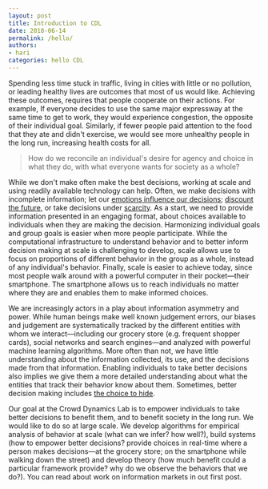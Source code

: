 ```yaml
---
layout: post
title: Introduction to CDL
date: 2018-06-14
permalink: /hello/
authors: 
- hari
categories: hello CDL
---
```


Spending less time stuck in traffic, living in cities with little or no pollution, or leading healthy lives are outcomes that most of us would like. Achieving these outcomes, requires that people cooperate on their actions. For example, If everyone decides to use the same major expressway at the same time to get to work, they would experience congestion, the opposite of their individual goal. Similarly, if fewer people paid attention to the food that they ate and didn't exercise, we would see more unhealthy people in the long run, increasing health costs for all.

>How do we reconcile an individual's desire for agency and choice in what they do, with what everyone wants for society as a whole?

While we don't make often make the best decisions, working at scale and using readily available technology can help. Often, we make decisions with incomplete information; let our [emotions influence our decisions](http://danariely.com/2010/03/25/the-long-term-effects-of-short-term-emotions/); [discount the future](https://en.wikipedia.org/wiki/Hyperbolic_discounting), or take decisions under [scarcity](http://science.sciencemag.org/content/338/6107/682). As a start, we need to provide information presented in an engaging format, about choices available to individuals when they are making the decision. Harmonizing individual goals and group goals is easier when more people participate. While the computational infrastructure to understand behavior and to better inform decision making at scale is challenging to develop, scale allows use to focus on proportions of different behavior in the group as a whole, instead of any individual's behavior. Finally, scale is easier to achieve today, since most people walk around with a powerful computer in their pocket—their smartphone. The smartphone allows us to reach individuals no matter where they are and enables them to make informed choices.

We are increasingly actors in a play about information asymmetry and power. While human beings make well known judgement errors, our biases and judgement are systematically tracked by the different entities with whom we interact—including our grocery store (e.g. frequent shopper cards), social networks and search engines—and analyzed with powerful machine learning algorithms. More often than not, we have little understanding about the information collected, its use, and the decisions made from that information. Enabling individuals to take better decisions also implies we give them a more detailed understanding about what the entities that track their behavior know about them. Sometimes, better decision making includes [the choice to hide](http://sundaram.cs.illinois.edu/pubs/2015/mcs017.pdf).

Our goal at the Crowd Dynamics Lab is to empower individuals to take better decisions to benefit them, and to benefit society in the long run. We would like to do so at large scale. We develop algorithms for empirical analysis of behavior at scale (what can we infer? how well?), build systems (how to empower better decisions? provide choices in real-time where a person makes decisions—at the grocery store; on the smartphone while walking down the street) and develop theory (how much benefit could a particular framework provide? why do we observe the behaviors that we do?). You can read about work on information markets in out first post.
